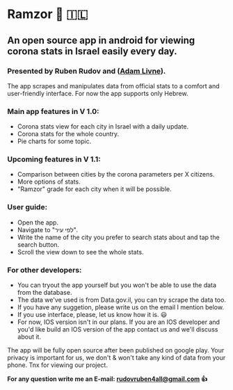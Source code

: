 # Ramzor :vertical_traffic_light: :israel:
## An open source app in android for viewing corona stats in Israel easily every day.
### Presented by Ruben Rudov and ([Adam Livne](https://github.com/adamal92)).

The app scrapes and manipulates data from official stats to a comfort and user-friendly interface.
For now the app supports only Hebrew.

### Main app features in V 1.0: 
  - Corona stats view for each city in Israel with a daily update.
  - Corona stats for the whole country.
  - Pie charts for some topic.
  
### Upcoming features in V 1.1:
  - Comparison between cities by the corona parameters per X citizens.
  - More options of stats.
  - "Ramzor" grade for each city when it will be possible.
  
### User guide: 
 - Open the app.
 - Navigate to "לפי עיר".
 - Write the name of the city you prefer to search stats about and tap the search button.
 - Scroll the view down to see the whole stats.
 
 ### For other developers:
  - You can tryout the app yourself but you won't be able to use the data from the database.
  - The data we've used is from Data.gov.il, you can try scrape the data too.
  - If you have any suggetion, please write us on the email I mention below.
  - If you use interface, please, let us know how it is. :smiley:
  - For now, IOS version isn't in our plans. If you are an IOS developer and you'd like build an IOS version of the app contact us and we'll discuss about it.
  

The app will be fully open source after been published on google play.
Your privacy is important for us, we don't & won't take any kind of data from your phone. 
Tnx for viewing our project. 

**For any question write me an E-mail: rudovruben4all@gmail.com :+1:**
